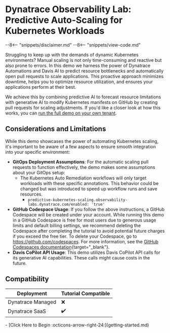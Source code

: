 # Dynatrace Observability Lab: Predictive Auto-Scaling for Kubernetes Workloads

--8<-- "snippets/disclaimer.md"
--8<-- "snippets/view-code.md"

Struggling to keep up with the demands of dynamic Kubernetes environments? Manual scaling is not only time-consuming and
reactive but also prone to errors. In this demo we harness the power of Dynatrace Automations and Davis AI to predict
resource bottlenecks and automatically open pull requests to scale applications. This proactive approach minimizes
downtime, helps you to optimize resource utilization, and ensures your applications perform at their best.

We achieve this by combining predictive AI to forecast resource limitations with generative AI to modify Kubernetes
manifests on GitHub by creating pull requests for scaling adjustments. If you'd like a closer look at how this works,
you can [run the full demo on your own tenant](./getting-started.md).

## Considerations and Limitations

While this demo showcases the power of automating Kubernetes scaling, it's important to be aware of a few aspects to
ensure smooth integration into your specific environment:

- **GitOps Deployment Assumptions**: For the automatic scaling pull requests to function effectively, the demo makes
  some assumptions about your GitOps setup:
    - The Kubernetes Auto Remediation workflows will only target workloads with these specific annotations. This
      behavior could be changed but was introduced to speed up workflow runs and save resources.
        - `predictive-kubernetes-scaling.observability-labs.dynatrace.com/enabled: 'true'`
- **GitHub Codespace Usage**: If you follow the above instructions, a GitHub Codespace will be created under your
  account. While running this demo in a GitHub Codespace is free for most users due to generous usage limits and default
  billing settings, we recommend deleting the Codespace after completing the tutorial to avoid potential future charges
  if you exceed the free tier. To delete your Codespace, go to https://github.com/codespaces. For more information, see
  the [GitHub Codespaces documentation](https://docs.github.com/en/codespaces/overview){target="_blank"}.
- **Davis CoPilot API Usage**: This demo utilizes Davis CoPilot API calls for its generative AI capabilities. These
  calls might cause costs in the future.

## Compatibility

| Deployment         | Tutorial Compatible |
|--------------------|---------------------|
| Dynatrace Managed  | ❌                 |
| Dynatrace SaaS     | ✔️                 |

<div class="grid cards" markdown>
- [Click Here to Begin :octicons-arrow-right-24:](getting-started.md)
</div>